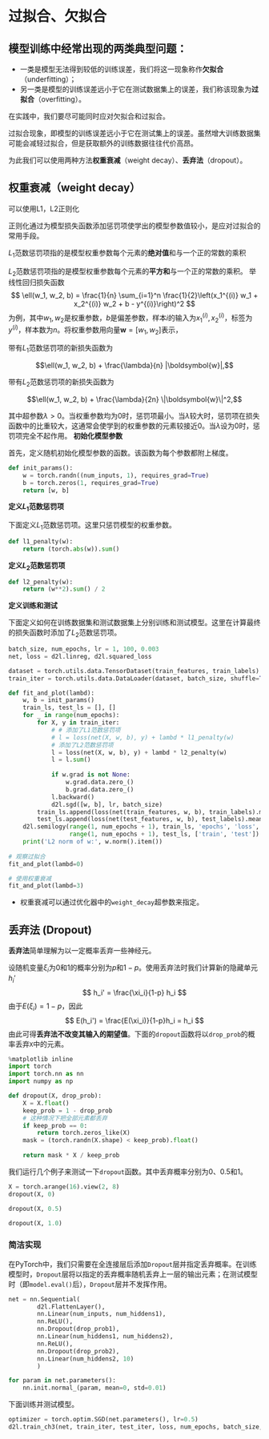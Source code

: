 # 过拟合、欠拟合

## 模型训练中经常出现的两类典型问题：

- 一类是模型无法得到较低的训练误差，我们将这一现象称作**欠拟合**（underfitting）；
- 另一类是模型的训练误差远小于它在测试数据集上的误差，我们称该现象为**过拟合**（overfitting）。

在实践中，我们要尽可能同时应对欠拟合和过拟合。

过拟合现象，即模型的训练误差远小于它在测试集上的误差。虽然增大训练数据集可能会减轻过拟合，但是获取额外的训练数据往往代价高昂。

为此我们可以使用两种方法**权重衰减**（weight decay）、**丢弃法**（dropout）。

## 权重衰减（weight decay）

可以使用L1，L2正则化

正则化通过为模型损失函数添加惩罚项使学出的模型参数值较小，是应对过拟合的常用手段。

$L_1$范数惩罚项指的是模型权重参数每个元素的**绝对值**和与一个正的常数的乘积

$L_2$范数惩罚项指的是模型权重参数每个元素的**平方和**与一个正的常数的乘积。
举线性回归损失函数
$$
\ell(w_1, w_2, b) = \frac{1}{n} \sum_{i=1}^n \frac{1}{2}\left(x_1^{(i)} w_1 + x_2^{(i)} w_2 + b - y^{(i)}\right)^2
$$
为例，其中$w_1, w_2$是权重参数，$b$是偏差参数，样本$i$的输入为$x_1^{(i)}, x_2^{(i)}$，标签为$y^{(i)}$，样本数为$n$。将权重参数用向量$\boldsymbol{w} = [w_1, w_2]$表示，

带有$L_1$范数惩罚项的新损失函数为

$$\ell(w_1, w_2, b) + \frac{\lambda}{n} |\boldsymbol{w}|,$$

带有$L_2$范数惩罚项的新损失函数为

$$\ell(w_1, w_2, b) + \frac{\lambda}{2n} \|\boldsymbol{w}\|^2,$$

其中超参数$\lambda > 0$。当权重参数均为0时，惩罚项最小。当$\lambda$较大时，惩罚项在损失函数中的比重较大，这通常会使学到的权重参数的元素较接近0。当$\lambda$设为0时，惩罚项完全不起作用。
**初始化模型参数**

首先，定义随机初始化模型参数的函数。该函数为每个参数都附上梯度。

```python
def init_params():
    w = torch.randn((num_inputs, 1), requires_grad=True)
    b = torch.zeros(1, requires_grad=True)
    return [w, b]
```

**定义$L_1$范数惩罚项**

下面定义$L_1$范数惩罚项。这里只惩罚模型的权重参数。

```python
def l1_penalty(w):
    return (torch.abs(w)).sum()
```

**定义$L_2$范数惩罚项**

```python
def l2_penalty(w):
    return (w**2).sum() / 2
```

**定义训练和测试**

下面定义如何在训练数据集和测试数据集上分别训练和测试模型。这里在计算最终的损失函数时添加了$L_2$范数惩罚项。

```python
batch_size, num_epochs, lr = 1, 100, 0.003
net, loss = d2l.linreg, d2l.squared_loss

dataset = torch.utils.data.TensorDataset(train_features, train_labels)
train_iter = torch.utils.data.DataLoader(dataset, batch_size, shuffle=True)

def fit_and_plot(lambd):
    w, b = init_params()
    train_ls, test_ls = [], []
    for _ in range(num_epochs):
        for X, y in train_iter:
            # # 添加了L1范数惩罚项
            # l = loss(net(X, w, b), y) + lambd * l1_penalty(w)
            # 添加了L2范数惩罚项
            l = loss(net(X, w, b), y) + lambd * l2_penalty(w)
            l = l.sum()
            
            if w.grad is not None:
                w.grad.data.zero_()
                b.grad.data.zero_()
            l.backward()
            d2l.sgd([w, b], lr, batch_size)
        train_ls.append(loss(net(train_features, w, b), train_labels).mean().item())
        test_ls.append(loss(net(test_features, w, b), test_labels).mean().item())
    d2l.semilogy(range(1, num_epochs + 1), train_ls, 'epochs', 'loss',
                 range(1, num_epochs + 1), test_ls, ['train', 'test'])
    print('L2 norm of w:', w.norm().item())
       
# 观察过拟合
fit_and_plot(lambd=0)

# 使用权重衰减
fit_and_plot(lambd=3)
```

- 权重衰减可以通过优化器中的`weight_decay`超参数来指定。

## 丢弃法 (Dropout)

**丢弃法**简单理解为以一定概率丢弃一些神经元。

设随机变量$\xi_i$为0和1的概率分别为$p$和$1-p$。使用丢弃法时我们计算新的隐藏单元$h_i'$
$$
h_i' = \frac{\xi_i}{1-p} h_i
$$
由于$E(\xi_i) = 1-p$，因此
$$
E(h_i') = \frac{E(\xi_i)}{1-p}h_i = h_i
$$
由此可得**丢弃法不改变其输入的期望值**。下面的`dropout`函数将以`drop_prob`的概率丢弃`X`中的元素。

```python
%matplotlib inline
import torch
import torch.nn as nn
import numpy as np

def dropout(X, drop_prob):
    X = X.float()
    keep_prob = 1 - drop_prob
    # 这种情况下把全部元素都丢弃
    if keep_prob == 0:
        return torch.zeros_like(X)
    mask = (torch.randn(X.shape) < keep_prob).float()
    
    return mask * X / keep_prob
```

我们运行几个例子来测试一下`dropout`函数。其中丢弃概率分别为0、0.5和1。

```python
X = torch.arange(16).view(2, 8)
dropout(X, 0)
```

```python
dropout(X, 0.5)
```

```python
dropout(X, 1.0)
```

### 简洁实现

在PyTorch中，我们只需要在全连接层后添加`Dropout`层并指定丢弃概率。在训练模型时，`Dropout`层将以指定的丢弃概率随机丢弃上一层的输出元素；在测试模型时（即`model.eval()`后），`Dropout`层并不发挥作用。

```python
net = nn.Sequential(
        d2l.FlattenLayer(),
        nn.Linear(num_inputs, num_hiddens1),
        nn.ReLU(),
        nn.Dropout(drop_prob1),
        nn.Linear(num_hiddens1, num_hiddens2), 
        nn.ReLU(),
        nn.Dropout(drop_prob2),
        nn.Linear(num_hiddens2, 10)
        )

for param in net.parameters():
    nn.init.normal_(param, mean=0, std=0.01)
```

下面训练并测试模型。

```python
optimizer = torch.optim.SGD(net.parameters(), lr=0.5)
d2l.train_ch3(net, train_iter, test_iter, loss, num_epochs, batch_size, None, None, optimizer)
```
